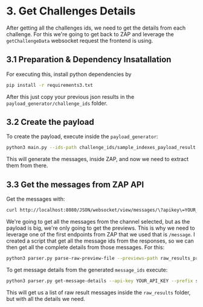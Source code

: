 # 3. Get Challenges Details

After getting all the challenges ids, we need to get the details from each challenge. For this we're going to get back to ZAP and leverage the `getChallengeData` websocket request the frontend is using.

## 3.1 Preparation & Dependency Insatallation

For executing this, install python dependencies by

```bash
pip install -r requirements3.txt
```

After this just copy your previous json results in the `payload_generator/challenge_ids` folder.

## 3.2 Create the payload

To create the payload, execute inside the `payload_generator`:

```bash
python3 main.py --ids-path challenge_ids/sample_indexes_payload_result.txt.json --request-id 10
```

This will generate the messages, inside ZAP, and now we need to extract them from there.

## 3.3 Get the messages from ZAP API

Get the messages with:

```bash
curl http://localhost:8080/JSON/websocket/view/messages/\?apikey\=YOUR_API_KEY\&channelId\=2 > preview_parser/raw_results_previews/sample_data_payload_result_preview.txt
```

We're going to get all the messages from the channel selected, but as the payload is big, we're only going to get the previews. This is why we need to leverage one of the first endpoints from ZAP that we used that is `/message`.
I created a script that get all the message ids from the responses, so we can then get all the complete details from those messages. For this:

```bash
python3 parser.py parse-raw-preview-file --previews-path raw_results_previews/javascript_data_payload_result.txt
```

To get message details from the generated `message_ids` execute:

```bash
python3 parser.py get-message-details --api-key YOUR_API_KEY --prefix sample --channel-id 2
```

This will get us a list of raw result messages inside the `raw_results` folder, but with all the details we need.
